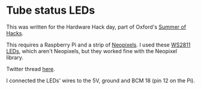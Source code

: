 # Tube status LEDs

This was written for the Hardware Hack day, part of Oxford's [Summer of Hacks](https://summerofhacks.io/).

This requires a Raspberry Pi and a strip of [Neopixels](https://learn.adafruit.com/neopixels-on-raspberry-pi). I used these [WS2811 LEDs](https://www.amazon.co.uk/WS2811-Digital-Individually-Addressable-Advertising/dp/B07QYW5X78/), which aren't Neopixels, but they worked fine with the Neopixel library.

Twitter thread [here](https://twitter.com/danielthepope/status/1162686751703519232).

I connected the LEDs' wires to the 5V, ground and BCM 18 (pin 12 on the Pi).
